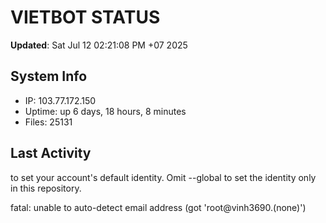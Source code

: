 # VIETBOT STATUS
**Updated**: Sat Jul 12 02:21:08 PM +07 2025

## System Info
- IP: 103.77.172.150
- Uptime: up 6 days, 18 hours, 8 minutes
- Files: 25131

## Last Activity

to set your account's default identity.
Omit --global to set the identity only in this repository.

fatal: unable to auto-detect email address (got 'root@vinh3690.(none)')
